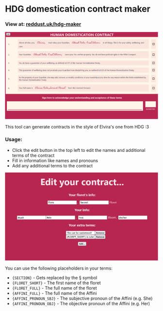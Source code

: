 # HDG domestication contract maker

### View at: [reddust.uk/hdg-maker](https://reddust.uk/hdg-maker)
![Example screenshot](assets/example-screenshot.png)

This tool can generate contracts in the style of Elvira's one from HDG :3

### Usage:
- Click the edit button in the top left to edit the names and additional terms of the contract
- Fill in information like names and pronouns
- Add any additional terms to the contract

![Editor](assets/editor.png)

You can use the following placeholders in your terms:
- `{SECTION}` - Gets replaced by the § symbol
- `{FLORET_SHORT}` - The first name of the floret
- `{FLORET_FULL}` - The full name of the floret
- `{AFFINI_FULL}` - The full name of the Affini
- `{AFFINI_PRONOUN_SBJ}` - The subjective pronoun of the Affini (e.g. She)
- `{AFFINI_PRONOUN_OBJ}` - The objective pronoun of the Affini (e.g. Her)
